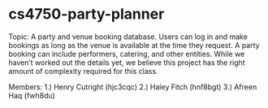 # cs4750-party-planner

Topic: A party and venue booking database. Users can log in
and make bookings as long as the venue is available
at the time they request. A party booking can include
performers, catering, and other entities.
While we haven’t worked out the details yet, we
believe this project has the right amount of
complexity required for this class.

Members:
1.) Henry Cutright (hjc3cqc)
2.) Haley Fitch (hnf8bgt)
3.) Afreen Haq (fwh8du)
